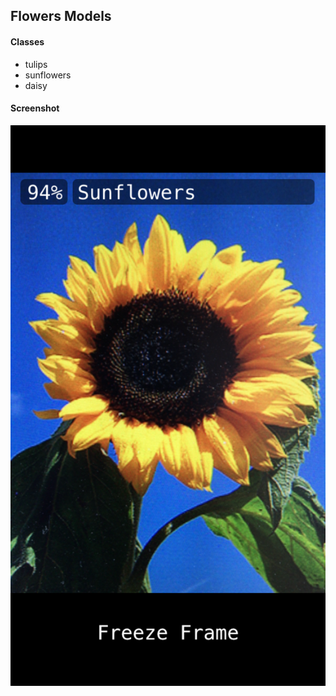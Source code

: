 ## Flowers Models

#### Classes
- tulips
- sunflowers
- daisy

#### Screenshot
![Flowers](flowers.png)
